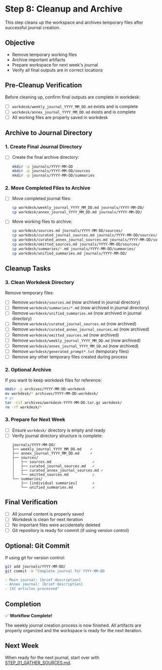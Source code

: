 # Step 8: Cleanup and Archive

This step cleans up the workspace and archives temporary files after successful journal creation.

## Objective

- Remove temporary working files
- Archive important artifacts
- Prepare workspace for next week's journal
- Verify all final outputs are in correct locations

## Pre-Cleanup Verification

Before cleaning up, confirm final outputs are complete in workdesk:

- [ ] `workdesk/weekly_journal_YYYY_MM_DD.md` exists and is complete
- [ ] `workdesk/annex_journal_YYYY_MM_DD.md` exists and is complete
- [ ] All working files are properly saved in workdesk

## Archive to Journal Directory

### 1. Create Final Journal Directory

- [ ] Create the final archive directory:
  ```bash
  mkdir -p journals/YYYY-MM-DD
  mkdir -p journals/YYYY-MM-DD/sources
  mkdir -p journals/YYYY-MM-DD/summaries
  ```

### 2. Move Completed Files to Archive

- [ ] Move completed journal files:
  ```bash
  cp workdesk/weekly_journal_YYYY_MM_DD.md journals/YYYY-MM-DD/
  cp workdesk/annex_journal_YYYY_MM_DD.md journals/YYYY-MM-DD/
  ```

- [ ] Move working files to archive:
  ```bash
  cp workdesk/sources.md journals/YYYY-MM-DD/sources/
  cp workdesk/curated_journal_sources.md journals/YYYY-MM-DD/sources/
  cp workdesk/curated_annex_journal_sources.md journals/YYYY-MM-DD/sources/
  cp workdesk/omitted_sources.md journals/YYYY-MM-DD/sources/
  cp workdesk/summaries/*.md journals/YYYY-MM-DD/summaries/
  cp workdesk/unified_summaries.md journals/YYYY-MM-DD/
  ```

## Cleanup Tasks

### 3. Clean Workdesk Directory

Remove temporary files:

- [ ] Remove `workdesk/sources.md` (now archived in journal directory)
- [ ] Remove `workdesk/summaries/*.md` (now archived in journal directory)
- [ ] Remove `workdesk/unified_summaries.md` (now archived in journal directory)
- [ ] Remove `workdesk/curated_journal_sources.md` (now archived)
- [ ] Remove `workdesk/curated_annex_journal_sources.md` (now archived)
- [ ] Remove `workdesk/omitted_sources.md` (now archived)
- [ ] Remove `workdesk/weekly_journal_YYYY_MM_DD.md` (now archived)
- [ ] Remove `workdesk/annex_journal_YYYY_MM_DD.md` (now archived)
- [ ] Remove `workdesk/generated_prompt*.txt` (temporary files)
- [ ] Remove any other temporary files created during process

### 2. Optional Archive

If you want to keep workdesk files for reference:

```bash
mkdir -p archives/YYYY-MM-DD-workdesk
mv workdesk/* archives/YYYY-MM-DD-workdesk/
# or
tar -czf archives/workdesk-YYYY-MM-DD.tar.gz workdesk/
rm -rf workdesk/*
```

### 3. Prepare for Next Week

- [ ] Ensure `workdesk/` directory is empty and ready
- [ ] Verify journal directory structure is complete:
  ```
  journals/YYYY-MM-DD/
  ├── weekly_journal_YYYY_MM_DD.md    ✓
  ├── annex_journal_YYYY_MM_DD.md     ✓
  ├── sources/
  │   ├── sources.md                   ✓
  │   ├── curated_journal_sources.md   ✓
  │   ├── curated_annex_journal_sources.md ✓
  │   └── omitted_sources.md           ✓
  └── summaries/
      ├── [individual summaries]       ✓
      └── unified_summaries.md         ✓
  ```

## Final Verification

- [ ] All journal content is properly saved
- [ ] Workdesk is clean for next iteration
- [ ] No important files were accidentally deleted
- [ ] Git repository is ready for commit (if using version control)

## Optional: Git Commit

If using git for version control:

```bash
git add journals/YYYY-MM-DD/
git commit -m "Complete journal for YYYY-MM-DD

- Main journal: [brief description]
- Annex journal: [brief description]
- [X] articles processed"
```

## Completion

✅ **Workflow Complete!**

The weekly journal creation process is now finished. All artifacts are properly organized and the workspace is ready for the next iteration.

## Next Week

When ready for the next journal, start over with [STEP_01_GATHER_SOURCES.md](STEP_01_GATHER_SOURCES.md).